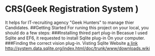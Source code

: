 # CRS(Geek Registration System )
It helps for IT-recruiting agency "Geek Hunters" to manage thier Candidates.
##Getting Started
For runing this project on your local, you should do a few steps:
###Installing thired part plug-in
Becasue I used Sqlite and EF6, it requested to install Sqlite plug-in On your computer.
###Finding the correct vision plug-in.
Visting Sqlite Website [a link](https://github.com/user/repo/blob/branch/other_file.md) http://system.data.sqlite.org/index.html/doc/trunk/www/downloads.wiki
